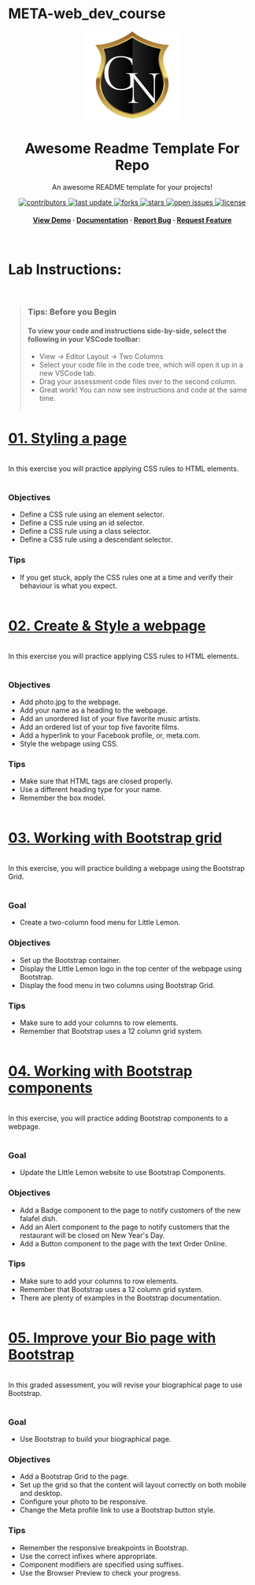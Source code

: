 # META-web_dev_course

<!--
Hey, thanks for using the awesome-readme-template template.
If you have any enhancements, then fork this project and create a pull request
or just open an issue with the label "enhancement".

Don't forget to give this project a star for additional support ;)
Maybe you can mention me or this repo in the acknowledgements too
-->
<div align="center">

  <img src="ln.png" alt="logo" width="200" height="auto" />
  <h1>Awesome Readme Template For Repo</h1>
  
  <p>
    An awesome README template for your projects! 
  </p>
  
  
<!-- Badges -->
<p>
  <a href="https://github.com/GiraldoNainggolan/Meta-web_dev_course/graphs/contributors">
    <img src="https://img.shields.io/github/contributors/GiraldoNainggolan/Meta-web_dev_course" alt="contributors" />
  </a>
  <a href="">
    <img src="https://img.shields.io/github/last-commit/GiraldoNainggolan/Meta-web_dev_course" alt="last update" />
  </a>
  <a href="https://github.com/GiraldoNainggolan/Meta-web_dev_course/network/members">
    <img src="https://img.shields.io/github/forks/GiraldoNainggolan/Meta-web_dev_course" alt="forks" />
  </a>
  <a href="https://github.com/GiraldoNainggolan/Meta-web_dev_course/stargazers">
    <img src="https://img.shields.io/github/stars/GiraldoNainggolan/Meta-web_dev_course" alt="stars" />
  </a>
  <a href="https://github.com/GiraldoNainggolan/Meta-web_dev_course/issues/">
    <img src="https://img.shields.io/github/issues/GiraldoNainggolan/Meta-web_dev_course" alt="open issues" />
  </a>
  <a href="https://github.com/GiraldoNainggolan/Meta-web_dev_course/blob/master/LICENSE">
    <img src="https://img.shields.io/github/license/GiraldoNainggolan/Meta-web_dev_course.svg" alt="license" />
  </a>
</p>
   
<h4>
    <a href="https://github.com/GiraldoNainggolan/Meta-web_dev_course">View Demo</a>
  <span> · </span>
    <a href="https://github.com/GiraldoNainggolan/Meta-web_dev_course">Documentation</a>
  <span> · </span>
    <a href="https://github.com/GiraldoNainggolan/Meta-web_dev_course/issues/">Report Bug</a>
  <span> · </span>
    <a href="https://github.com/GiraldoNainggolan/Meta-web_dev_course/issues/">Request Feature</a>
  </h4>
</div>

<br />

# Lab Instructions:

<br>

> ### **Tips: Before you Begin**
>
> #### **To view your code and instructions side-by-side**, select the following in your VSCode toolbar:
>
> - View -> Editor Layout -> Two Columns
> - Select your code file in the code tree, which will open it up in a new VSCode tab.
> - Drag your assessment code files over to the second column.
> - Great work! You can now see instructions and code at the same time.
>   <br><br>

# [01. Styling a page](https://github.com/Silva-6/Meta-web_dev_intro/tree/main/01-style_a_page)

<br>
In this exercise you will practice applying CSS rules to HTML elements.<br><br>

### Objectives

- Define a CSS rule using an element selector.
- Define a CSS rule using an id selector.
- Define a CSS rule using a class selector.
- Define a CSS rule using a descendant selector.

### Tips

- If you get stuck, apply the CSS rules one at a time and verify their behaviour is what you expect.
  <br><br>

# [02. Create & Style a webpage](https://github.com/Silva-6/Meta-web_dev_intro/tree/main/02-create_style_a_webpage)

<br>
In this exercise you will practice applying CSS rules to HTML elements.<br><br>

### Objectives

- Add photo.jpg to the webpage.
- Add your name as a heading to the webpage.
- Add an unordered list of your five favorite music artists.
- Add an ordered list of your top five favorite films.
- Add a hyperlink to your Facebook profile, or, meta.com.
- Style the webpage using CSS.

### Tips

- Make sure that HTML tags are closed properly.
- Use a different heading type for your name.
- Remember the box model.<br><br>

# [03. Working with Bootstrap grid](https://github.com/Silva-6/Meta-web_dev_intro/tree/main/03-boostrap_grid)

<br>
In this exercise, you will practice building a webpage using the Bootstrap Grid.<br><br>

### Goal

- Create a two-column food menu for Little Lemon.

### Objectives

- Set up the Bootstrap container.
- Display the Little Lemon logo in the top center of the webpage using Bootstrap.
- Display the food menu in two columns using Bootstrap Grid.

### Tips

- Make sure to add your columns to row elements.
- Remember that Bootstrap uses a 12 column grid system.<br><br>

# [04. Working with Bootstrap components](https://github.com/Silva-6/Meta-web_dev_intro/tree/main/04-boostrap_components)

<br>
In this exercise, you will practice adding Bootstrap components to a webpage.<br><br>

### Goal

- Update the Little Lemon website to use Bootstrap Components.

### Objectives

- Add a Badge component to the page to notify customers of the new falafel dish.
- Add an Alert component to the page to notify customers that the restaurant will be closed on New Year's Day.
- Add a Button component to the page with the text Order Online.

### Tips

- Make sure to add your columns to row elements.
- Remember that Bootstrap uses a 12 column grid system.
- There are plenty of examples in the Bootstrap documentation.<br><br>

# [05. Improve your Bio page with Bootstrap](https://github.com/Silva-6/Meta-web_dev_intro/tree/main/05-bootstrap_bio_page)

<br>
In this graded assessment, you will revise your biographical page to use Bootstrap.<br><br>

### Goal

- Use Bootstrap to build your biographical page.

### Objectives

- Add a Bootstrap Grid to the page.
- Set up the grid so that the content will layout correctly on both mobile and desktop.
- Configure your photo to be responsive.
- Change the Meta profile link to use a Bootstrap button style.

### Tips

- Remember the responsive breakpoints in Bootstrap.
- Use the correct infixes where appropriate.
- Component modifiers are specified using suffixes.
- Use the Browser Preview to check your progress.
